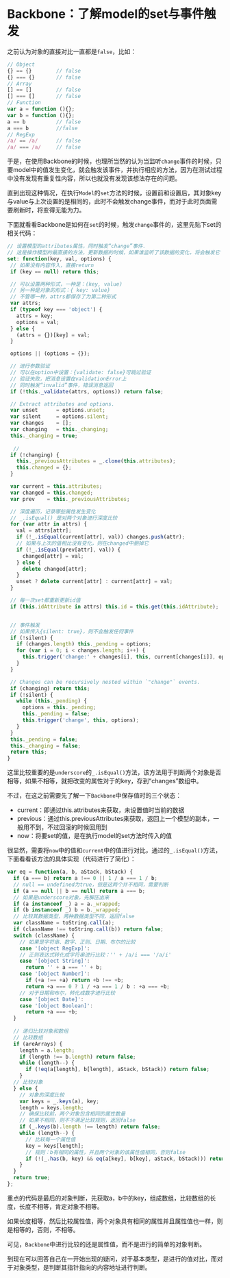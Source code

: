 # Backbone：了解model的set与事件触发

之前认为对象的直接对比一直都是`false`，比如：

```javascript
// Object
{} == {}  		// false
{} === {} 		// false
// Array
[] == []	 	// false
[] === [] 		// false
// Function 
var a = function (){};
var b = function (){};
a == b 			// false
a === b 		//false
// RegExp
/a/ == /a/ 		// false
/a/ === /a/ 	// false
```

于是，在使用Backbone的时候，也理所当然的认为当监听`change`事件的时候，只要model中的值发生变化，就会触发该事件，并执行相应的方法，因为在测试过程中没有发现有重复性内容，所以也就没有发现该想法存在的问题。

直到出现这种情况，在执行`Model`的`set`方法的时候，设置前和设置后，其对象key与value与上次设置的是相同的，此时不会触发change事件，而对于此时页面需要刷新时，将变得无能为力。

下面就看看Backbone是如何在`set`的时候，触发`change`事件的，这里先贴下set的相关代码：

```javascript
// 设置模型的attributes属性，同时触发“change”事件. 
// 这是操作模型的最直接的方法，更新数据的时候，如果谁监听了该数据的变化，将会触发它
set: function(key, val, options) {
 // 如果没有内容传入，直接return
 if (key == null) return this;

 // 可以设置两种形式，一种是：(key, value)
 // 另一种是对象的形式：{ key: value}
 // 不管哪一种，attrs都保存了为第二种形式
 var attrs;
 if (typeof key === 'object') {
   attrs = key;
   options = val;
 } else {
   (attrs = {})[key] = val;
 }

 options || (options = {});

 // 进行参数验证
 // 可以在option中设置：{validate: false}可跳过验证
 // 验证失败，把消息设置在validationError上
 // 同时触发“invalid”事件，错误消息返回
 if (!this._validate(attrs, options)) return false;

 // Extract attributes and options.
 var unset      = options.unset;
 var silent     = options.silent;
 var changes    = [];	
 var changing   = this._changing;
 this._changing = true;
	
  // 
 if (!changing) {
   this._previousAttributes = _.clone(this.attributes);
   this.changed = {};
 }

 var current = this.attributes;
 var changed = this.changed;
 var prev    = this._previousAttributes;

 // 深度遍历，记录哪些属性发生变化
 // _.isEqual() 是对两个对象进行深度比较
 for (var attr in attrs) {
   val = attrs[attr];
   if (!_.isEqual(current[attr], val)) changes.push(attr);
   // 如果与上次的值相比没有变化，则在changed中删掉它
   if (!_.isEqual(prev[attr], val)) {
     changed[attr] = val;
   } else {
     delete changed[attr];
   }
   unset ? delete current[attr] : current[attr] = val;
 }

 // 每一次set都重新更新id值
 if (this.idAttribute in attrs) this.id = this.get(this.idAttribute);


 // 事件触发
 // 如果传入{silent: true}，则不会触发任何事件
 if (!silent) {
   if (changes.length) this._pending = options;
   for (var i = 0; i < changes.length; i++) {
     this.trigger('change:' + changes[i], this, current[changes[i]], options);
   }
 }

 // Changes can be recursively nested within `"change"` events.
 if (changing) return this;
 if (!silent) {
   while (this._pending) {
     options = this._pending;
     this._pending = false;
     this.trigger('change', this, options);
   }
 }
 this._pending = false;
 this._changing = false;
 return this;
}
```

这里比较重要的是`underscore`的`_.isEqual()`方法，该方法用于判断两个对象是否相等，如果不相等，就把改变的属性对于的key，存到“changes”数组中。

不过，在这之前需要先了解一下`Backbone`中保存值时的三个状态：

* current：即通过this.attributes来获取，未设置值时当前的数据
* previous：通过this.previousAttributes来获取，返回上一个模型的副本，一般用不到，不过回滚的时候回用到
* now：将要set的值，是在执行model的set方法时传入的值

很显然，需要将`now`中的值和`current`中的值进行对比，通过的`_.isEqual()`方法，下面看看该方法的具体实现（代码进行了简化）：


```javascript
var eq = function(a, b, aStack, bStack) {
  if (a === b) return a !== 0 || 1 / a === 1 / b;
  // null == undefined为true，但是这两个并不相同，需要判断
  if (a == null || b == null) return a === b;
  // 如果是underscore对象，先解压出来
  if (a instanceof _) a = a._wrapped;
  if (b instanceof _) b = b._wrapped;
  // 比较其数据类型，两种数据类型不同，返回false
  var className = toString.call(a);
  if (className !== toString.call(b)) return false;
  switch (className) {
  	// 如果是字符串、数字、正则、日期、布尔的比较
    case '[object RegExp]':
    // 正则表达式转化成字符串进行比较：'' + /a/i === '/a/i'
    case '[object String]':
      return '' + a === '' + b;
    case '[object Number]':
      if (+a !== +a) return +b !== +b;
      return +a === 0 ? 1 / +a === 1 / b : +a === +b;
    // 对于日期和布尔，转化成数字进行比较
    case '[object Date]':
    case '[object Boolean]':
      return +a === +b;
  }
  
  // 递归比较对象和数组
  // 比较数组
  if (areArrays) {
    length = a.length;
    if (length !== b.length) return false;
    while (length--) {
      if (!eq(a[length], b[length], aStack, bStack)) return false;
    }
  // 比较对象
  } else {
    // 对象的深度比较
    var keys = _.keys(a), key;
    length = keys.length;
    // 确保比较前，两个对象包含相同的属性数量
    // 如果不相同，则不不满足比较规则，返回false
    if (_.keys(b).length !== length) return false;
    while (length--) {
      // 比较每一个属性值
      key = keys[length];
      // 规则：b有相同的属性，并且两个对象的该属性值相同，否则false
      if (!(_.has(b, key) && eq(a[key], b[key], aStack, bStack))) return false;
    }
  }
  return true;
};
```	

重点的代码是最后的对象判断，先获取a，b中的key，组成数组，比较数组的长度，长度不相等，肯定对象不相等。

如果长度相等，然后比较属性值，两个对象具有相同的属性并且属性值也一样，则是相等的，否则，不相等。

可见，`Backbone`中进行比较的还是属性值，而不是进行的简单的对象判断。

到现在可以回答自己在一开始出现的疑问，对于基本类型，是进行的值对比，而对于对象类型，是判断其指针指向的内容地址进行判断。

